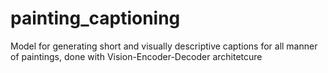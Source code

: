 # painting_captioning
Model for generating short and visually descriptive captions for all manner of paintings, done with Vision-Encoder-Decoder architetcure
